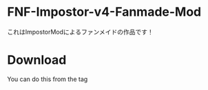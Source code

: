 # FNF-Impostor-v4-Fanmade-Mod
これはImpostorModによるファンメイドの作品です！
# Download
You can do this from the tag
